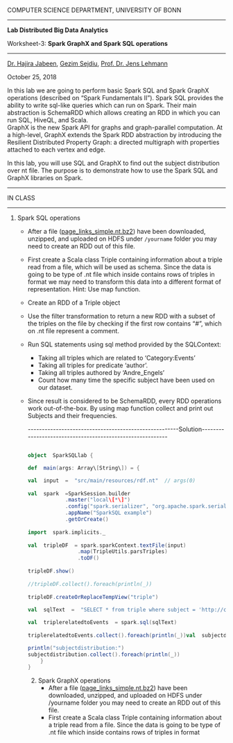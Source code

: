COMPUTER SCIENCE DEPARTMENT, UNIVERSITY OF BONN

* * *

**Lab Distributed Big Data Analytics**

Worksheet-3: **Spark GraphX and Spark SQL operations**

* * *

[Dr. Hajira Jabeen](http://sda.cs.uni-bonn.de/dr-hajira-jabeen/), [Gezim Sejdiu](http://sda.cs.uni-bonn.de/gezim-sejdiu/), [Prof. Dr. Jens Lehmann](http://sda.cs.uni-bonn.de/prof-dr-jens-lehmann/)

October 25, 2018

In this lab we are going to perform basic Spark SQL and Spark GraphX operations (described on “Spark Fundamentals II”). Spark SQL provides the ability to write sql-like queries which can run on Spark. Their main abstraction is SchemaRDD which allows creating an RDD in which you can run SQL, HiveQL, and Scala.  
GraphX is the new Spark API for graphs and graph-parallel computation. At a high-level, GraphX extends the Spark RDD abstraction by introducing the Resilient Distributed Property Graph: a directed multigraph with properties attached to each vertex and edge.

In this lab, you will use SQL and GraphX to find out the subject distribution over nt file. The purpose is to demonstrate how to use the Spark SQL and GraphX libraries on Spark.

* * *

IN CLASS

* * *

1.  Spark SQL operations

    - After a file ([page\_links\_simple.nt.bz2](http://downloads.dbpedia.org/3.9/simple/page_links_simple.nt.bz2)) have been downloaded, unzipped, and uploaded on HDFS under `/yourname` folder you may need to create an RDD out of this file.
    - First create a Scala class Triple containing information about a triple read from a file, which will be used as schema. Since the data is going to be type of .nt file which inside contains rows of triples in format <subject> <predicate> <object> we may need to transform this data into a different format of representation. Hint: Use map function.
    - Create an RDD of a Triple object
    - Use the filter transformation to return a new RDD with a subset of the triples on the file by checking if the first row contains “#”, which on .nt file represent a comment.
    - Run SQL statements using sql method provided by the SQLContext:
        - Taking all triples which are related to ‘Category:Events’
        - Taking all triples for predicate ‘author’.
        - Taking all triples authored by ‘Andre_Engels’
        - Count how many time the specific subject have been used on our dataset.

    - Since result is considered to be SchemaRDD, every RDD operations work out-of-the-box. By using map function collect and print out Subjects and their frequencies.

------------------------------------------------------Solution----------------------------------------------------------
```scala

object  SparkSQLlab {

def  main(args: Array\[String\]) = {

val  input  =  "src/main/resources/rdf.nt"  // args(0)  
  
val  spark  =SparkSession.builder  
            .master("local\[*\]")  
            .config("spark.serializer", "org.apache.spark.serializer.KryoSerializer")  
            .appName("SparkSQL example")  
            .getOrCreate()  
  
import  spark.implicits._  
  
val  tripleDF  = spark.sparkContext.textFile(input)  
                .map(TripleUtils.parsTriples)  
                .toDF()  
  
tripleDF.show()  
  
//tripleDF.collect().foreach(println(_))  
  
tripleDF.createOrReplaceTempView("triple")  
  
val  sqlText  =  "SELECT * from triple where subject = 'http://commons.dbpedia.org/resource/Category:Events'" 

val  triplerelatedtoEvents  = spark.sql(sqlText)  
  
triplerelatedtoEvents.collect().foreach(println(_))val  subjectdistribution  = spark.sql("select subject, count(*) from triple group by subject") 

println("subjectdistribution:")  
subjectdistribution.collect().foreach(println(_))  
    }    
}
```

2.  Spark GraphX operations
    - After a file ([page\_links\_simple.nt.bz2](http://downloads.dbpedia.org/3.9/simple/page_links_simple.nt.bz2)) have been downloaded, unzipped, and uploaded on HDFS under /yourname folder you may need to create an RDD out of this file.
    - First create a Scala class Triple containing information about a triple read from a file. Since the data is going to be type of .nt file which inside contains rows of triples in format <subject> <predicate> <object> we may need to transform this data into a different format of representation. Hint: Use map function.
    - Use the filter transformation to return a new RDD with a subset of the triples on the file by checking if the first row contains “#”, which on .nt file represent a comment.
    - Perform these operations in order to transform your data into GraphX
        - Generate vertices by combining (Subject, Object) as VertexId and their value.x
        - Create Edges by using subject as a key to join within vertices and generate Edge into format (s\_index, obj\_index, predicate)
    - Compute connected components for triples containing “author” as a predicate.
    - Compute triangle count.
    - List top 5 connected component by applying pagerank over them.

------------------------------------------------------Solution----------------------------------------------------------
```scala

object  SparkGraphXlab {
def  main(args: Array\[String\]) = {
val  input  =  "src/main/resources/rdf.nt"  // args(0)  
  
val  spark  =  SparkSession.builder  
            .master("local\[*\]")  
            .config("spark.serializer", "org.apache.spark.serializer.KryoSerializer")  
            .appName("GraphX example")  
            .getOrCreate()  
  
val  tripleRDD  = spark.sparkContext.textFile(input)  
.map(TripleUtils.parsTriples)  
  
val  tutleSubjectObject  = tripleRDD.map { x => (x.subject, x.`object`) }

type  VertexId  =  Long  
  
val  indexVertexID  = (tripleRDD.map(_.subject) union tripleRDD.map(_.`object`)).distinct().zipWithIndex()
val  vertices:  RDD[(VertexId, String)] = indexVertexID.map(f => (f._2, f._1))

val  tuples  = tripleRDD.keyBy(_.subject).join(indexVertexID).map( 
{
    case (k, (Triple(s, p, o), si)) => (o, (si, p))  
})

val  edges:  RDD[Edge[String]] = tuples.join(indexVertexID).map({
    case (k, ((si, p), oi)) =>  Edge(si, oi, p)  
})  
  
val  graph  =  Graph(vertices, edges)  
  
graph.vertices.collect().foreach(println(_))  
  
println("edges")  
graph.edges.collect().foreach(println(_))  
  
val  subrealsourse  = graph.subgraph(t => t.attr ==  "http://commons.dbpedia.org/property/source")  
println("subrealsourse")  
subrealsourse.vertices.collect().foreach(println(_))  
  
val  conncompo  = subrealsourse.connectedComponents()
val  pageranl  = graph.pageRank(0.0001)  
  
val  printoutrankedtriples  = pageranl.vertices.join(graph.vertices)  
.map({ case (k, (r, v)) => (k, r, v) })  
.sortBy(5  - _._2)  
  
println("printoutrankedtriples")  
printoutrankedtriples.take(5).foreach(println(_))  
 }  
}
```
* * *

AT HOME

* * *

1.  Read and explore
    - Spark SQL, DataFrames and Datasets Guide
    - GraphX Programming Guide
    - RDF Class Distribution - using Spark SQL - count the usage of respective classes of a RDF dataset.
    Hint: Class fulfils the rule(?predicate = rdf:type && ?object.isIRI())).
        - Read the nt file into an RDD of triples.
        - Apply map function for separating triples into (Subject, Predicate, Object)
        - Apply filter transformation for defining the respective classes.
        - Count the frequencies of Object by using sql statement
        - Return the top 100 classes used in the dataset.

2.  Using GraphX To Analyze a Real Graph
    - Count the number of vertices and edges in the graph
    - How many resources are on your graph?
    - What is the max in-degree of this graph?
    - Which triple are related to ‘Category:Events’
    - Run Pagerank for 50 iterations.
    - Compute similarity between two nodes - using Spark GraphX
        - Apply different similarity measures
            - Jaccard similarity
            - Edit distance

3.  Further readings
    - [Spark SQL: Relational Data Processing in Spark](https://amplab.cs.berkeley.edu/wp-content/uploads/2015/03/SparkSQLSigmod2015.pdf)
    - [Shark: SQL and Rich Analytics at Scale](http://people.csail.mit.edu/matei/papers/2013/sigmod_shark.pdf)
    - [GraphX: Graph Processing in a Distributed Dataflow Framework](https://amplab.cs.berkeley.edu/wp-content/uploads/2014/09/graphx.pdf)
